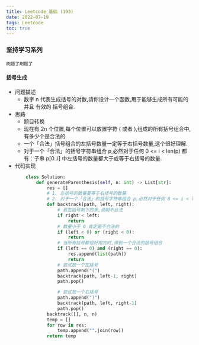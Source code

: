 ```yaml
---
title: Leetcode_基础 (193)
date: 2022-07-19
tags: Leetcode
toc: true
---
```


### 坚持学习系列
    刷题了刷题了

<!-- more -->

#### 括号生成
- 问题描述
    * 数字 n 代表生成括号的对数,请你设计一个函数,用于能够生成所有可能的并且 有效的 括号组合.
- 思路
    * 题目转换
    * 现在有 2n 个位置,每个位置可以放置字符 ( 或者 ),组成的所有括号组合中,有多少个是合法的
    * 一个「合法」括号组合的左括号数量一定等于右括号数量,这个很好理解.
    * 对于一个「合法」的括号字符串组合 p,必然对于任何 0 <= i < len(p) 都有：子串 p[0..i] 中左括号的数量都大于或等于右括号的数量.
- 代码实现
    ```python
        class Solution:
            def generateParenthesis(self, n: int) -> List[str]:
                res = []
                # 1. 左括号的数量要等于右括号的数量
                # 2. 对于一个「合法」的括号字符串组合 p,必然对于任何 0 <= i < len(p) 都有：子串 p[0..i] 中左括号的数量都大于或等于右括号的数量
                def backtrack(path, left, right):
                    # 若左括号剩下的多,说明不合法
                    if right < left:
                        return
                    # 数量小于 0 肯定是不合法的
                    if (left < 0) or (right < 0):
                        return
                    # 当所有括号都恰好用完时,得到一个合法的括号组合
                    if (left == 0) and (right == 0):
                        res.append(list(path))
                        return
                    # 尝试放一个左括号
                    path.append("(")
                    backtrack(path, left-1, right)
                    path.pop()

                    # 尝试放一个右括号
                    path.append(")")
                    backtrack(path, left, right-1)
                    path.pop()
                backtrack([], n, n)
                temp = []
                for row in res:
                    temp.append("".join(row))
                return temp
    ```






